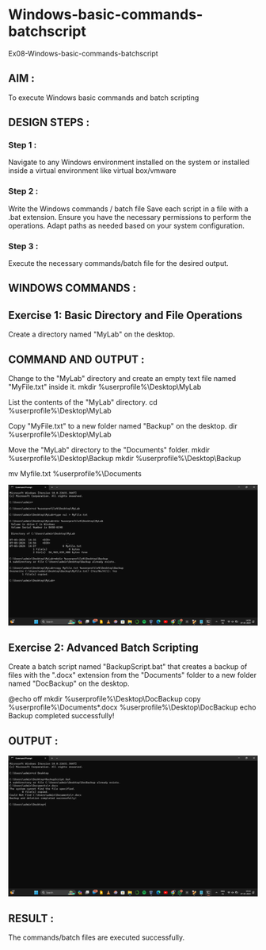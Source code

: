 # Windows-basic-commands-batchscript

Ex08-Windows-basic-commands-batchscript

## AIM :

To execute Windows basic commands and batch scripting

## DESIGN STEPS :

### Step 1 :

Navigate to any Windows environment installed on the system or installed inside a virtual environment like virtual box/vmware 

### Step 2 :

Write the Windows commands / batch file
Save each script in a file with a .bat extension.
Ensure you have the necessary permissions to perform the operations.
Adapt paths as needed based on your system configuration.

### Step 3 :

Execute the necessary commands/batch file for the desired output. 

## WINDOWS COMMANDS :
## Exercise 1: Basic Directory and File Operations

Create a directory named "MyLab" on the desktop.


## COMMAND AND OUTPUT :

Change to the "MyLab" directory and create an empty text file named "MyFile.txt" inside it.
mkdir %userprofile%\Desktop\MyLab




List the contents of the "MyLab" directory.
cd %userprofile%\Desktop\MyLab



Copy "MyFile.txt" to a new folder named "Backup" on the desktop.
dir %userprofile%\Desktop\MyLab




Move the "MyLab" directory to the "Documents" folder.
mkdir %userprofile%\Desktop\Backup
mkdir %userprofile%\Desktop\Backup





mv Myfile.txt %userprofile%\Documents

![alt text](<Screenshot (305).png>)

## Exercise 2: Advanced Batch Scripting

Create a batch script named "BackupScript.bat" that creates a backup of files with the ".docx" extension from the "Documents" folder to a new folder named "DocBackup" on the desktop.

@echo off
mkdir %userprofile%\Desktop\DocBackup
copy %userprofile%\Documents\*.docx %userprofile%\Desktop\DocBackup
echo Backup completed successfully!

## OUTPUT :
![alt text](<Screenshot (307).png>)

## RESULT :
The commands/batch files are executed successfully.

